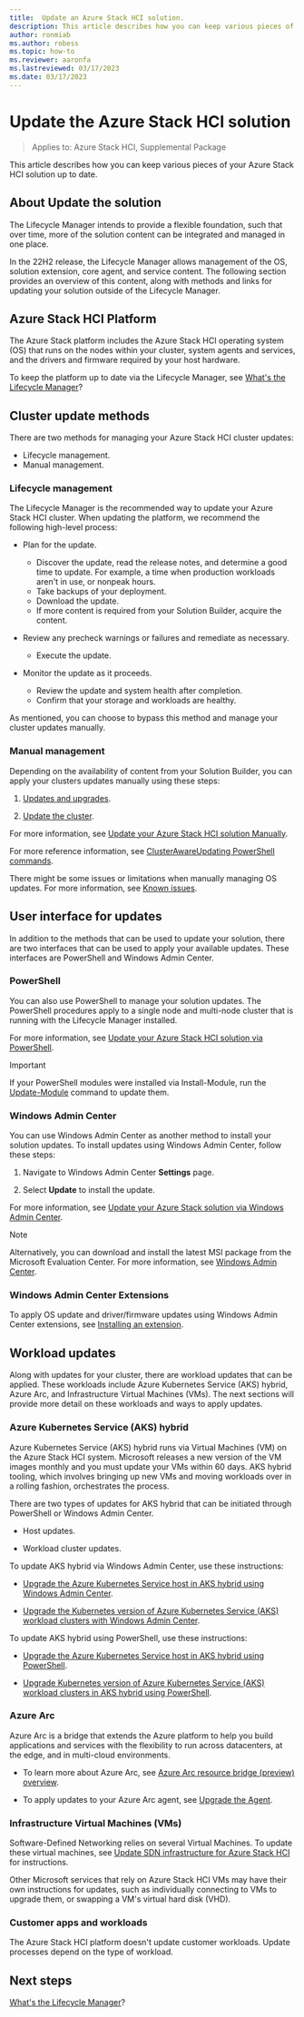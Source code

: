 ```yaml
---
title:  Update an Azure Stack HCI solution.
description: This article describes how you can keep various pieces of your Azure Stack HCI solution up to date.
author: ronmiab
ms.author: robess
ms.topic: how-to
ms.reviewer: aaronfa
ms.lastreviewed: 03/17/2023
ms.date: 03/17/2023
---
```


# Update the Azure Stack HCI solution

> Applies to: Azure Stack HCI, Supplemental Package

This article describes how you can keep various pieces of your Azure Stack HCI solution up to date.

## About Update the solution

The Lifecycle Manager intends to provide a flexible foundation, such that over time, more of the solution content can be integrated and managed in one place.

In the 22H2 release, the Lifecycle Manager allows management of the OS, solution extension, core agent, and service content. The following section provides an overview of this content, along with methods and links for updating your solution outside of the Lifecycle Manager.  

## Azure Stack HCI Platform

The Azure Stack platform includes the Azure Stack HCI operating system (OS) that runs on the nodes within your cluster, system agents and services, and the drivers and firmware required by your host hardware.

To keep the platform up to date via the Lifecycle Manager, see [What's the Lifecycle Manager](azure-stack\hci\update\whats-the-lifecycle-manager.md)?

## Cluster update methods

There are two methods for managing your Azure Stack HCI cluster updates:

- Lifecycle management.
- Manual management.

### Lifecycle management

The Lifecycle Manager is the recommended way to update your Azure Stack HCI cluster. When updating the platform, we recommend the following high-level process:

- Plan for the update.
  - Discover the update, read the release notes, and determine a good time to update. For example, a time when production workloads aren't in use, or nonpeak hours.
  - Take backups of your deployment.
  - Download the update.
  - If more content is required from your Solution Builder, acquire the content.

- Review any precheck warnings or failures and remediate as necessary.
  - Execute the update.

- Monitor the update as it proceeds.
  - Review the update and system health after completion.
  - Confirm that your storage and workloads are healthy.

As mentioned, you can choose to bypass this method and manage your cluster updates manually.

### Manual management

Depending on the availability of content from your Solution Builder, you can apply your clusters updates manually using these steps:

1. [Updates and upgrades](../concepts/updates.md).

2. [Update the cluster](../manage/update-cluster.md).

For more information, see [Update your Azure Stack HCI solution Manually](lifecycle-management-placeholder.md).

For more reference information, see [ClusterAwareUpdating PowerShell commands](/powershell/module/clusterawareupdating/?view=windowsserver2022-ps&preserve-view=true).

There might be some issues or limitations when manually managing OS updates. For more information, see [Known issues](lifecycle-management-placeholder.md).

## User interface for updates

In addition to the methods that can be used to update your solution, there are two interfaces that can be used to apply your available updates. These interfaces are PowerShell and Windows Admin Center.

### PowerShell

You can also use PowerShell to manage your solution updates. The PowerShell procedures apply to a single node and multi-node cluster that is running with the Lifecycle Manager installed.

For more information, see [Update your Azure Stack HCI solution via PowerShell](azure-stack\hci\update\update-via-powershell.md).

> [!IMPORTANT]
> If your PowerShell modules were installed via Install-Module, run the [Update-Module](/powershell/module/powershellget/update-module?view=powershell-7.2#example-1--update-all-modules&preserve-view=true) command to update them.

### Windows Admin Center

You can use Windows Admin Center as another method to install your solution updates. To install updates using Windows Admin Center, follow these steps:

1. Navigate to Windows Admin Center **Settings** page.

2. Select **Update** to install the update.  

For more information, see [Update your Azure Stack solution via Windows Admin Center](lifecycle-management-placeholder.md).

> [!NOTE]
> Alternatively, you can download and install the latest MSI package from the Microsoft Evaluation Center. For more information, see [Windows Admin Center](/windows-server/manage/windows-admin-center/overview).  

### Windows Admin Center Extensions

To apply OS update and driver/firmware updates using Windows Admin Center extensions, see [Installing an extension](/windows-server/manage/windows-admin-center/configure/using-extensions).

## Workload updates

Along with updates for your cluster, there are workload updates that can be applied. These workloads include Azure Kubernetes Service (AKS) hybrid, Azure Arc, and Infrastructure Virtual Machines (VMs). The next sections will provide more detail on these workloads and ways to apply updates.

### Azure Kubernetes Service (AKS) hybrid

Azure Kubernetes Service (AKS) hybrid runs via Virtual Machines (VM) on the Azure Stack HCI system. Microsoft releases a new version of the VM images monthly and you must update your VMs within 60 days. AKS hybrid tooling, which involves bringing up new VMs and moving workloads over in a rolling fashion, orchestrates the process.

There are two types of updates for AKS hybrid that can be initiated through PowerShell or Windows Admin Center.

- Host updates.

- Workload cluster updates.

To update AKS hybrid via Windows Admin Center, use these instructions:

- [Upgrade the Azure Kubernetes Service host in AKS hybrid using Windows Admin Center](/azure/aks/hybrid/update-akshci-host-windows-admin-center).  

- [Upgrade the Kubernetes version of Azure Kubernetes Service (AKS) workload clusters with Windows Admin Center](/azure/aks/hybrid/upgrade-kubernetes).

To update AKS hybrid using PowerShell, use these instructions:

- [Upgrade the Azure Kubernetes Service host in AKS hybrid using PowerShell](/azure/aks/hybrid/update-akshci-host-powershell).

- [Upgrade Kubernetes version of Azure Kubernetes Service (AKS) workload clusters in AKS hybrid using PowerShell](/azure/aks/hybrid/upgrade).

### Azure Arc

Azure Arc is a bridge that extends the Azure platform to help you build applications and services with the flexibility to run across datacenters, at the edge, and in multi-cloud environments.

- To learn more about Azure Arc, see [Azure Arc resource bridge (preview) overview](/azure/azure-arc/resource-bridge/overview).

- To apply updates to your Azure Arc agent, see [Upgrade the Agent](/azure/azure-arc/servers/manage-agent#upgrade-the-agent).

### Infrastructure Virtual Machines (VMs)

Software-Defined Networking relies on several Virtual Machines. To update these virtual machines, see [Update SDN infrastructure for Azure Stack HCI](../manage/update-sdn.md) for instructions.

Other Microsoft services that rely on Azure Stack HCI VMs may have their own instructions for updates, such as individually connecting to VMs to upgrade them, or swapping a VM's virtual hard disk (VHD).

### Customer apps and workloads

The Azure Stack HCI platform doesn't update customer workloads. Update processes depend on the type of workload.

## Next steps

[What's the Lifecycle Manager](azure-stack\hci\update\whats-the-lifecycle-manager.md)?
